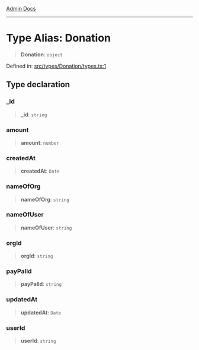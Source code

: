 [Admin Docs](/)

***

# Type Alias: Donation

> **Donation**: `object`

Defined in: [src/types/Donation/types.ts:1](https://github.com/PalisadoesFoundation/talawa-admin/blob/main/src/types/Donation/types.ts#L1)

## Type declaration

### \_id

> **\_id**: `string`

### amount

> **amount**: `number`

### createdAt

> **createdAt**: `Date`

### nameOfOrg

> **nameOfOrg**: `string`

### nameOfUser

> **nameOfUser**: `string`

### orgId

> **orgId**: `string`

### payPalId

> **payPalId**: `string`

### updatedAt

> **updatedAt**: `Date`

### userId

> **userId**: `string`
